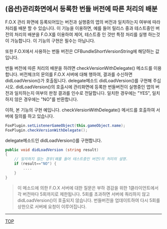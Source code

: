 ## (옵션)관리화면에서 등록한 번들 버전에 따른 처리의 배분

F.O.X 관리 화면에 등록되어있는 버전과 실행중의 앱의 버전과 일치하는지 여부에 따라 처리를 배분 할 수 있습니다. 이 기능을 이용하면, 예를 들어 릴리스 중과 테스트중인 버전의 처리의 배분을 F.O.X를 이용하여 제어, 테스트중 인 것만 특정 처리를 실행 하는것이 가능합니다.
이 기능의 구현은 필수는 아닙니다.

또한 F.O.X에서 사용하는 번들 버전은 CFBundleShortVersionString에 해당하는 값입니다.


번들 버전에 따른 처리의 배분을 하려면 checkVersionWithDelegate() 메소드를 이용합니다. 버전체크의 문의를 F.O.X 서버에 대해 행하여, 결과를 수신하면 didLoadVersion()가 호출됩니다. delegate메소드 didLoadVersion()를 구현해 주십시오.
didLoadVersion()의 호출시에 관리화면에 등록한 번들버전이 실행중인 앱의 버전과 일치하는지 여부의 판정 결과를 인수로 전달합니다. 일치한 경우에는 "YES", 일치하지 않은 경우에는 "NO"를 반환합니다.


이하, 본 기능의 구현 예입니다.
checkVersionWithDelegate() 메서드를 호출하여 서버에 질의를 하고 있습니다.

```cs
FoxPlugin.setListenerGameObject(this.gameObject.name);
FoxPlugin.checkVersionWithDelegate();
```

delegate메소드인 didLoadVersion()를 구현합니다.

```cs
public void didLoadVersion (string result)
{
	// 일치하지 않는 경우(예를 들어 테스트중인 버전)의 처리의 설명.
	if (result=="NO") {
		....
	}
}
```

>이 메소드에 의한 F.O.X 서버에 대한 질문은 부하 경감을 위한 1클라이언트에서 각 버전마다 5회까지로 제한됩니다. 5회를 초과하면 서버에 쿼리하지 않고 didLoadVersion()이 호출되지 않습니다. 번들버전을 업데이트하여 다시 5회를 상한으로 서버에 요청이 이루어집니다.

---
[TOP](/lang/ko/doc/README.md)
